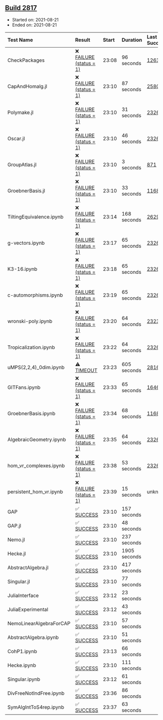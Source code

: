 ## [Build 2817](https://oscarci.mathematik.uni-kl.de/job/oscar-stable/2817/)

* Started on: 2021-08-21
* Ended on: 2021-08-21

| Test Name    | Result | Start | Duration | Last Success | First Failure |
|:-------------|:-------|:------|:---------|:-------------|:--------------|
| CheckPackages | ❌ [FAILURE (status = 1)](https://oscarci.mathematik.uni-kl.de/job/oscar-stable/2817/artifact/logs/build-2817/CheckPackages.log) | 23:08 | 96 seconds | [1263](https://oscarci.mathematik.uni-kl.de/job/oscar-stable/1263/) | [1264](https://oscarci.mathematik.uni-kl.de/job/oscar-stable/1264/) |
| CapAndHomalg.jl | ❌ [FAILURE (status = 1)](https://oscarci.mathematik.uni-kl.de/job/oscar-stable/2817/artifact/logs/build-2817/CapAndHomalg.jl.log) | 23:10 | 87 seconds | [2580](https://oscarci.mathematik.uni-kl.de/job/oscar-stable/2580/) | [2581](https://oscarci.mathematik.uni-kl.de/job/oscar-stable/2581/) |
| Polymake.jl | ❌ [FAILURE (status = 1)](https://oscarci.mathematik.uni-kl.de/job/oscar-stable/2817/artifact/logs/build-2817/Polymake.jl.log) | 23:10 | 31 seconds | [2326](https://oscarci.mathematik.uni-kl.de/job/oscar-stable/2326/) | [2327](https://oscarci.mathematik.uni-kl.de/job/oscar-stable/2327/) |
| Oscar.jl | ❌ [FAILURE (status = 1)](https://oscarci.mathematik.uni-kl.de/job/oscar-stable/2817/artifact/logs/build-2817/Oscar.jl.log) | 23:10 | 46 seconds | [2326](https://oscarci.mathematik.uni-kl.de/job/oscar-stable/2326/) | [2327](https://oscarci.mathematik.uni-kl.de/job/oscar-stable/2327/) |
| GroupAtlas.jl | ❌ [FAILURE (status = 1)](https://oscarci.mathematik.uni-kl.de/job/oscar-stable/2817/artifact/logs/build-2817/GroupAtlas.jl.log) | 23:10 | 3 seconds | [871](https://oscarci.mathematik.uni-kl.de/job/oscar-stable/871/) | [872](https://oscarci.mathematik.uni-kl.de/job/oscar-stable/872/) |
| GroebnerBasis.jl | ❌ [FAILURE (status = 1)](https://oscarci.mathematik.uni-kl.de/job/oscar-stable/2817/artifact/logs/build-2817/GroebnerBasis.jl.log) | 23:10 | 33 seconds | [1168](https://oscarci.mathematik.uni-kl.de/job/oscar-stable/1168/) | [1169](https://oscarci.mathematik.uni-kl.de/job/oscar-stable/1169/) |
| TiltingEquivalence.ipynb | ❌ [FAILURE (status = 1)](https://oscarci.mathematik.uni-kl.de/job/oscar-stable/2817/artifact/logs/build-2817/TiltingEquivalence.ipynb.log) | 23:14 | 168 seconds | [2629](https://oscarci.mathematik.uni-kl.de/job/oscar-stable/2629/) | [2630](https://oscarci.mathematik.uni-kl.de/job/oscar-stable/2630/) |
| g-vectors.ipynb | ❌ [FAILURE (status = 1)](https://oscarci.mathematik.uni-kl.de/job/oscar-stable/2817/artifact/logs/build-2817/g-vectors.ipynb.log) | 23:17 | 65 seconds | [2326](https://oscarci.mathematik.uni-kl.de/job/oscar-stable/2326/) | [2327](https://oscarci.mathematik.uni-kl.de/job/oscar-stable/2327/) |
| K3-16.ipynb | ❌ [FAILURE (status = 1)](https://oscarci.mathematik.uni-kl.de/job/oscar-stable/2817/artifact/logs/build-2817/K3-16.ipynb.log) | 23:18 | 65 seconds | [2326](https://oscarci.mathematik.uni-kl.de/job/oscar-stable/2326/) | [2327](https://oscarci.mathematik.uni-kl.de/job/oscar-stable/2327/) |
| c-automorphisms.ipynb | ❌ [FAILURE (status = 1)](https://oscarci.mathematik.uni-kl.de/job/oscar-stable/2817/artifact/logs/build-2817/c-automorphisms.ipynb.log) | 23:19 | 65 seconds | [2326](https://oscarci.mathematik.uni-kl.de/job/oscar-stable/2326/) | [2327](https://oscarci.mathematik.uni-kl.de/job/oscar-stable/2327/) |
| wronski-poly.ipynb | ❌ [FAILURE (status = 1)](https://oscarci.mathematik.uni-kl.de/job/oscar-stable/2817/artifact/logs/build-2817/wronski-poly.ipynb.log) | 23:20 | 64 seconds | [2323](https://oscarci.mathematik.uni-kl.de/job/oscar-stable/2323/) | [2324](https://oscarci.mathematik.uni-kl.de/job/oscar-stable/2324/) |
| Tropicalization.ipynb | ❌ [FAILURE (status = 1)](https://oscarci.mathematik.uni-kl.de/job/oscar-stable/2817/artifact/logs/build-2817/Tropicalization.ipynb.log) | 23:22 | 64 seconds | [2326](https://oscarci.mathematik.uni-kl.de/job/oscar-stable/2326/) | [2327](https://oscarci.mathematik.uni-kl.de/job/oscar-stable/2327/) |
| uMPS(2,2,4)_0dim.ipynb | ⚠ [TIMEOUT](https://oscarci.mathematik.uni-kl.de/job/oscar-stable/2817/artifact/logs/build-2817/uMPS-2-2-4-_0dim.ipynb.log) | 23:23 | 605 seconds | [2816](https://oscarci.mathematik.uni-kl.de/job/oscar-stable/2816/) | [2817](https://oscarci.mathematik.uni-kl.de/job/oscar-stable/2817/) |
| GITFans.ipynb | ❌ [FAILURE (status = 1)](https://oscarci.mathematik.uni-kl.de/job/oscar-stable/2817/artifact/logs/build-2817/GITFans.ipynb.log) | 23:33 | 65 seconds | [1646](https://oscarci.mathematik.uni-kl.de/job/oscar-stable/1646/) | [1647](https://oscarci.mathematik.uni-kl.de/job/oscar-stable/1647/) |
| GroebnerBasis.ipynb | ❌ [FAILURE (status = 1)](https://oscarci.mathematik.uni-kl.de/job/oscar-stable/2817/artifact/logs/build-2817/GroebnerBasis.ipynb.log) | 23:34 | 68 seconds | [1168](https://oscarci.mathematik.uni-kl.de/job/oscar-stable/1168/) | [1169](https://oscarci.mathematik.uni-kl.de/job/oscar-stable/1169/) |
| AlgebraicGeometry.ipynb | ❌ [FAILURE (status = 1)](https://oscarci.mathematik.uni-kl.de/job/oscar-stable/2817/artifact/logs/build-2817/AlgebraicGeometry.ipynb.log) | 23:35 | 64 seconds | [2326](https://oscarci.mathematik.uni-kl.de/job/oscar-stable/2326/) | [2327](https://oscarci.mathematik.uni-kl.de/job/oscar-stable/2327/) |
| hom_vr_complexes.ipynb | ❌ [FAILURE (status = 1)](https://oscarci.mathematik.uni-kl.de/job/oscar-stable/2817/artifact/logs/build-2817/hom_vr_complexes.ipynb.log) | 23:38 | 53 seconds | [2326](https://oscarci.mathematik.uni-kl.de/job/oscar-stable/2326/) | [2327](https://oscarci.mathematik.uni-kl.de/job/oscar-stable/2327/) |
| persistent_hom_vr.ipynb | ❌ [FAILURE (status = 1)](https://oscarci.mathematik.uni-kl.de/job/oscar-stable/2817/artifact/logs/build-2817/persistent_hom_vr.ipynb.log) | 23:39 | 15 seconds | unknown | unknown |
| GAP | ✅ [SUCCESS](https://oscarci.mathematik.uni-kl.de/job/oscar-stable/2817/artifact/logs/build-2817/GAP.log) | 23:10 | 157 seconds |  |  |
| GAP.jl | ✅ [SUCCESS](https://oscarci.mathematik.uni-kl.de/job/oscar-stable/2817/artifact/logs/build-2817/GAP.jl.log) | 23:10 | 48 seconds |  |  |
| Nemo.jl | ✅ [SUCCESS](https://oscarci.mathematik.uni-kl.de/job/oscar-stable/2817/artifact/logs/build-2817/Nemo.jl.log) | 23:10 | 237 seconds |  |  |
| Hecke.jl | ✅ [SUCCESS](https://oscarci.mathematik.uni-kl.de/job/oscar-stable/2817/artifact/logs/build-2817/Hecke.jl.log) | 23:10 | 1905 seconds |  |  |
| AbstractAlgebra.jl | ✅ [SUCCESS](https://oscarci.mathematik.uni-kl.de/job/oscar-stable/2817/artifact/logs/build-2817/AbstractAlgebra.jl.log) | 23:10 | 417 seconds |  |  |
| Singular.jl | ✅ [SUCCESS](https://oscarci.mathematik.uni-kl.de/job/oscar-stable/2817/artifact/logs/build-2817/Singular.jl.log) | 23:10 | 77 seconds |  |  |
| JuliaInterface | ✅ [SUCCESS](https://oscarci.mathematik.uni-kl.de/job/oscar-stable/2817/artifact/logs/build-2817/JuliaInterface.log) | 23:12 | 23 seconds |  |  |
| JuliaExperimental | ✅ [SUCCESS](https://oscarci.mathematik.uni-kl.de/job/oscar-stable/2817/artifact/logs/build-2817/JuliaExperimental.log) | 23:12 | 43 seconds |  |  |
| NemoLinearAlgebraForCAP | ✅ [SUCCESS](https://oscarci.mathematik.uni-kl.de/job/oscar-stable/2817/artifact/logs/build-2817/NemoLinearAlgebraForCAP.log) | 23:10 | 57 seconds |  |  |
| AbstractAlgebra.ipynb | ✅ [SUCCESS](https://oscarci.mathematik.uni-kl.de/job/oscar-stable/2817/artifact/logs/build-2817/AbstractAlgebra.ipynb.log) | 23:10 | 51 seconds |  |  |
| CohP1.ipynb | ✅ [SUCCESS](https://oscarci.mathematik.uni-kl.de/job/oscar-stable/2817/artifact/logs/build-2817/CohP1.ipynb.log) | 23:13 | 66 seconds |  |  |
| Hecke.ipynb | ✅ [SUCCESS](https://oscarci.mathematik.uni-kl.de/job/oscar-stable/2817/artifact/logs/build-2817/Hecke.ipynb.log) | 23:10 | 111 seconds |  |  |
| Singular.ipynb | ✅ [SUCCESS](https://oscarci.mathematik.uni-kl.de/job/oscar-stable/2817/artifact/logs/build-2817/Singular.ipynb.log) | 23:12 | 61 seconds |  |  |
| DivFreeNotIndFree.ipynb | ✅ [SUCCESS](https://oscarci.mathematik.uni-kl.de/job/oscar-stable/2817/artifact/logs/build-2817/DivFreeNotIndFree.ipynb.log) | 23:36 | 86 seconds |  |  |
| SymAlgIntToS4rep.ipynb | ✅ [SUCCESS](https://oscarci.mathematik.uni-kl.de/job/oscar-stable/2817/artifact/logs/build-2817/SymAlgIntToS4rep.ipynb.log) | 23:37 | 63 seconds |  |  |
